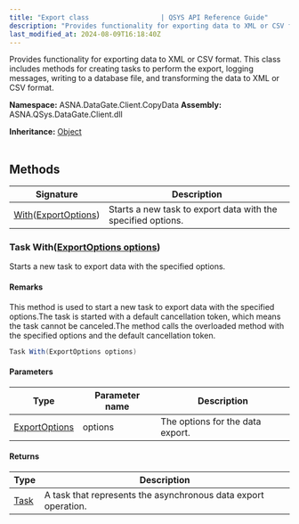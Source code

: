 ```yaml
---
title: "Export class                  | QSYS API Reference Guide"
description: "Provides functionality for exporting data to XML or CSV format. This class includes methods for creating tasks to perform the export, logging messages"
last_modified_at: 2024-08-09T16:18:40Z
---
```


Provides functionality for exporting data to XML or CSV format.
This class includes methods for creating tasks to perform the export, logging messages, writing to a database file, and transforming the data to XML or CSV format.

**Namespace:** ASNA.DataGate.Client.CopyData
**Assembly:** ASNA.QSys.DataGate.Client.dll

**Inheritance:** [Object](https://docs.microsoft.com/en-us/dotnet/api/system.object)
<br>
<br>

## Methods

| Signature | Description |
| --- | --- |
| [With](#task-withexportoptions-options)([ExportOptions](/reference/datagate/datagate-client/export-options.html)) | Starts a new task to export data with the specified options.

### Task With([ExportOptions options](/reference/datagate/datagate-client/export-options.html))

Starts a new task to export data with the specified options.


#### Remarks
This method is used to start a new task to export data with the specified options.The task is started with a default cancellation token, which means the task cannot be canceled.The method calls the overloaded  method with the specified options and the default cancellation token.

```cs
Task With(ExportOptions options)
```

#### Parameters

| Type | Parameter name | Description
| --- | --- | ---
| [ExportOptions](/reference/datagate/datagate-client/export-options.html) | options | The options for the data export.

#### Returns

| Type | Description
| --- | ---
| [Task](https://docs.microsoft.com/en-us/dotnet/api/system.threading.tasks.taskscheduler) | A task that represents the asynchronous data export operation.
